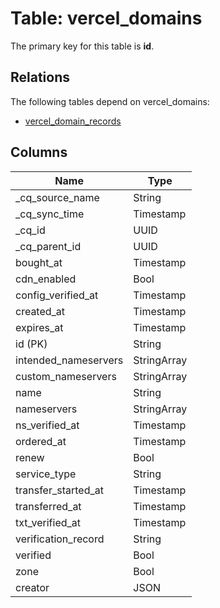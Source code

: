 # Table: vercel_domains



The primary key for this table is **id**.

## Relations

The following tables depend on vercel_domains:
  - [vercel_domain_records](vercel_domain_records.md)

## Columns
| Name          | Type          |
| ------------- | ------------- |
|_cq_source_name|String|
|_cq_sync_time|Timestamp|
|_cq_id|UUID|
|_cq_parent_id|UUID|
|bought_at|Timestamp|
|cdn_enabled|Bool|
|config_verified_at|Timestamp|
|created_at|Timestamp|
|expires_at|Timestamp|
|id (PK)|String|
|intended_nameservers|StringArray|
|custom_nameservers|StringArray|
|name|String|
|nameservers|StringArray|
|ns_verified_at|Timestamp|
|ordered_at|Timestamp|
|renew|Bool|
|service_type|String|
|transfer_started_at|Timestamp|
|transferred_at|Timestamp|
|txt_verified_at|Timestamp|
|verification_record|String|
|verified|Bool|
|zone|Bool|
|creator|JSON|
